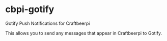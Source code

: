 # cbpi-gotify

Gotify Push Notifications for Craftbeerpi

This allows you to send any messages that appear in Craftbeerpi to Gotify.

